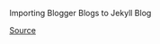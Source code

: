 
Importing Blogger Blogs to Jekyll Blog

[Source](https://dev.to/rupeshtiwari/importing-wordpress-or-blogger-blogs-to-jekyll-blog-mpg)
